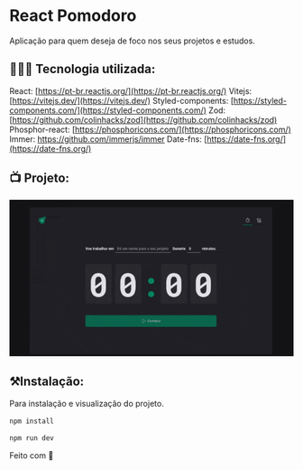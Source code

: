# React Pomodoro

Aplicação para quem deseja de foco nos seus projetos e estudos. 

## 🧑🏻‍💻 Tecnologia utilizada:

React: [https://pt-br.reactjs.org/](https://pt-br.reactjs.org/)
Vitejs: [https://vitejs.dev/](https://vitejs.dev/)
Styled-components: [https://styled-components.com/](https://styled-components.com/)
Zod: [https://github.com/colinhacks/zod](https://github.com/colinhacks/zod)
Phosphor-react: [https://phosphoricons.com/](https://phosphoricons.com/)
Immer: https://github.com/immerjs/immer
Date-fns: [https://date-fns.org/](https://date-fns.org/)

## 📺 Projeto:

![React-pomodoro](src/assets/react-pomodoro.gif)

## ⚒️Instalação:

Para instalação e visualização do projeto.

```jsx
npm install
```

```jsx
npm run dev
```

Feito com 💚